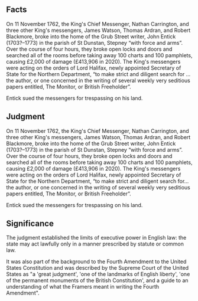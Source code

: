 ## Facts

On 11 November 1762, the King's Chief Messenger, Nathan Carrington, and three other King's messengers, James Watson, Thomas Ardran, and Robert Blackmore, broke into the home of the Grub Street writer, John Entick (1703?–1773) in the parish of St Dunstan, Stepney “with force and arms”. Over the course of four hours, they broke open locks and doors and searched all of the rooms before taking away 100 charts and 100 pamphlets, causing £2,000 of damage (£413,906 in 2020). The King's messengers were acting on the orders of Lord Halifax, newly appointed Secretary of State for the Northern Department, “to make strict and diligent search for … the author, or one concerned in the writing of several weekly very seditious papers entitled, The Monitor, or British Freeholder”.

Entick sued the messengers for trespassing on his land. 

## Judgment

On 11 November 1762, the King's Chief Messenger, Nathan Carrington, and three other King's messengers, James Watson, Thomas Ardran, and Robert Blackmore, broke into the home of the Grub Street writer, John Entick (1703?–1773) in the parish of St Dunstan, Stepney “with force and arms”. Over the course of four hours, they broke open locks and doors and searched all of the rooms before taking away 100 charts and 100 pamphlets, causing £2,000 of damage (£413,906 in 2020). The King's messengers were acting on the orders of Lord Halifax, newly appointed Secretary of State for the Northern Department, “to make strict and diligent search for… the author, or one concerned in the writing of several weekly very seditious papers entitled, The Monitor, or British Freeholder”.

Entick sued the messengers for trespassing on his land. 

## Significance

The judgment established the limits of executive power in English law: the state may act lawfully only in a manner prescribed by statute or common law.

It was also part of the background to the Fourth Amendment to the United States Constitution and was described by the Supreme Court of the United States as "a 'great judgment', 'one of the landmarks of English liberty', 'one of the permanent monuments of the British Constitution', and a guide to an understanding of what the Framers meant in writing the Fourth Amendment".